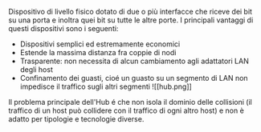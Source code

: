 Dispositivo di livello fisico dotato di due o più interfacce che riceve dei bit su una porta e inoltra quei bit su tutte le altre porte. I principali vantaggi di questi dispositivi sono i seguenti:
- Dispositivi semplici ed estremamente economici
- Estende la massima distanza fra coppie di nodi 
- Trasparente: non necessita di alcun cambiamento agli adattatori LAN degli host  
- Confinamento dei guasti, cioé un guasto su un segmento di LAN non impedisce il traffico sugli altri segmenti
![[hub.png]]

Il problema principale dell'Hub é che non isola il dominio delle collisioni (il traffico di un host può collidere con il traffico di ogni altro host) e non è adatto per tipologie e tecnologie diverse.
